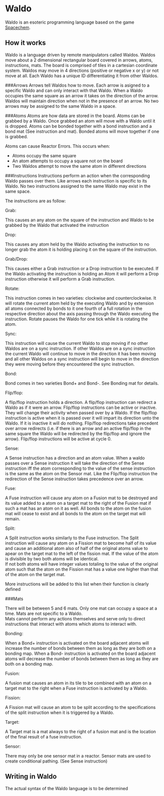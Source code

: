 # Waldo
Waldo is an esoteric programming language based on the game [Spacechem](http://www.zachtronics.com/spacechem/).

How it works
------------

Waldo is a language driven by remote manipulators called Waldos.  Waldos move about a 2 dimensional rectangular board covered in arrows, atoms, instructions, mats.  The board is comprised of tiles in a cartesian coordinate system.  Waldos may move in 4 directions (positive or negative x or y) or not move at all.  Each Waldo has a unique ID differentiating it from other Waldos. 

###Arrows
Arrows tell Waldos how to move.  Each arrow is asigned to a specific Waldo and can only interact with that Waldo.  When a Waldo occupies the same square as an arrow it takes on the direction of the arrow.  Waldos will maintain direction when not in the presence of an arrow.  No two arrows may be assigned to the same Waldo in a space.

###Atoms
Atoms are how data are stored in the board.  Atoms can be grabbed by a Waldo. Once grabbed an atom will move with a Waldo until it is dropped.  Atoms can be bonded together with a bond instruction and a bond mat (See instruction and mat).  Bonded atoms will move together if one is grabbed.


Atoms can cause  Reactor Errors.  This occurs when:

 * Atoms occupy the same square
 * An atom attempts to occupy a square not on the board
 * Two Waldos attempt to move the same atom in different directions

###Instructions
Instructions perform an action when the corresponding Waldo passes over them.  Like arrows each instruction is specific to its Waldo.   No two instructions assigned to the same Waldo may exist in the same space.


The instructions are as follow:


Grab:


This causes an any atom on the square of the instruction and Waldo to be grabbed by the Waldo that activated the instruction


Drop:


This causes any atom held by the Waldo activating the instruction to no longer grab the atom it is holding placing it on the square of the instruction.


Grab/Drop:


This causes either a Grab instruction or a Drop instruction to be executed.  If the Waldo activating the instruction is holding an Atom it will perform a Drop instruction otherwise it will perform a Grab instruction.


Rotate:


This instruction comes in two varieties: clockwise and counterclockwise.  It will rotate the current atom held by the executing Waldo and by extension all atoms connected by bonds to it one fourth of a full rotation in the respective direction about the axis passing through the Waldo executing the instruction.  Rotate pauses the Waldo for one tick while it is rotating the atom.


Sync:


This instruction will cause the current Waldo to stop moving if no other Waldos are on a sync instruction.  If other Waldos are on a sync instruction the current Waldo will continue to move in the direction it has been moving and all other Waldos on a sync instruction will begin to move in the direction they were moving before they encountered the sync instruction.


Bond:


Bond comes in two varieties Bond+ and Bond-.  See Bonding mat for details.


Flip/flop:


A flip/flop instruction holds a direction. A flip/flop instruction can redirect a Waldo as if it were an arrow.  Flip/flop instructions can be active or inactive.  They will change their activity when passed over by a Waldo.  If the flip/flop instruction is active when it is passed over it will impart its direction unto the Waldo. If it is inactive it will do nothing.  Flip/flop redirections take precedent over arrow redirects (i.e. if there is an arrow and an active flip/flop in the same square the Waldo will be redirected by the flip/flop and ignore the arrow).  Flip/flop instructions will be active at cycle 0.


Sense:


A Sense instruction has a direction and an atom value.  When a waldo passes over a Sense instruction it will take the direction of the Sense instruction iff the atom corresponding to the value of the sense instruction is the same as the atom on the Sensor mat.  Like the Flip/flop instruction the redirection of the Sense instruction takes precedence over an arrow.


Fuse:


A Fuse instruction will cause any atom on a Fusion mat to be destroyed and its value added to a atom on a target mat to the right of the Fusion mat if such a mat has an atom on it as well.  All bonds to the atom on the fusion mat will cease to exist and all bonds to the atom on the target mat will remain.


Split:

A Split instruction works similarly to the Fuse instruction.  The Split instruction will cause any atom on a Fission 
mat to become half of its value and cause an additional atom also of half of the original atoms value to apear on the 
target mat to the left of the fission mat.  If the value of the atom is divisible by two both atoms will be identical.  
If not both atoms will have integer values totaling to the value of the original atom such that the atom on the 
Fission mat has a value one higher than that of the atom on the target mat. 


More instructions will be added to this list when their function is clearly defined

###Mats

There will be between 5 and 6 mats.  Only one mat can occupy a space at a time. Mats are not specific to a Waldo.  
Mats cannot perform any actions themselves and serve only to direct instructions that interact with atoms which atoms 
to interact with.


Bonding:


When a Bond+ instruction is activated on the board adjacent atoms will increase the number of bonds between them as long as they are both on a bonding map.
When a Bond- instruction is activated on the board adjacent atoms will decrease the number of bonds between them as long as they are both on a bonding map.


Fusion:


A fusion mat causes an atom in its tile to be combined with an atom on a target mat to the right when a Fuse instruction is activated by a Waldo.


Fission:


A Fission mat will cause an atom to be split according to the specifications of the split instruction when it is 
triggered by a Waldo.


Target:


A Target mat is a mat always to the right of a fusion mat and is the location of the final result of a fuse instruction.


Sensor:


There may only be one sensor mat in a reactor.  Sensor mats are used to create conditional pathing.  (See Sense instruction)



Writing in Waldo
----------------

The actual syntax of the Waldo language is to be determined
